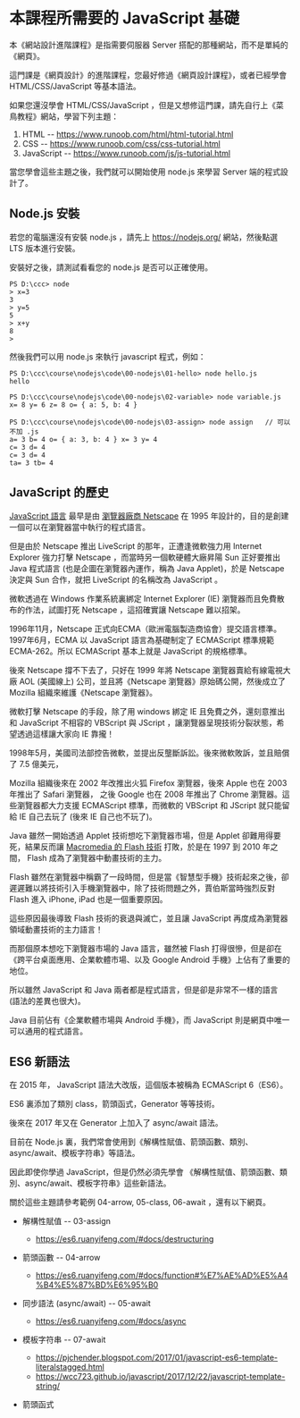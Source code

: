 # 本課程所需要的 JavaScript 基礎 

本《網站設計進階課程》是指需要伺服器 Server 搭配的那種網站，而不是單純的《網頁》。

這門課是《網頁設計》的進階課程，您最好修過《網頁設計課程》，或者已經學會 HTML/CSS/JavaScript 等基本語法。

如果您還沒學會 HTML/CSS/JavaScript ，但是又想修這門課，請先自行上《菜鳥教程》網站，學習下列主題：

1. HTML -- https://www.runoob.com/html/html-tutorial.html
2. CSS -- https://www.runoob.com/css/css-tutorial.html
3. JavaScript -- https://www.runoob.com/js/js-tutorial.html

當您學會這些主題之後，我們就可以開始使用 node.js 來學習 Server 端的程式設計了。

## Node.js 安裝

若您的電腦還沒有安裝 node.js ，請先上 https://nodejs.org/ 網站，然後點選 LTS 版本進行安裝。

安裝好之後，請測試看看您的 node.js 是否可以正確使用。

```
PS D:\ccc> node
> x=3
3
> y=5
5
> x+y
8
>
```

然後我們可以用 node.js 來執行 javascript 程式，例如：

```
PS D:\ccc\course\nodejs\code\00-nodejs\01-hello> node hello.js
hello

PS D:\ccc\course\nodejs\code\00-nodejs\02-variable> node variable.js
x= 8 y= 6 z= 8 o= { a: 5, b: 4 }

PS D:\ccc\course\nodejs\code\00-nodejs\03-assign> node assign   // 可以不加 .js
a= 3 b= 4 o= { a: 3, b: 4 } x= 3 y= 4
c= 3 d= 4
c= 3 d= 4
ta= 3 tb= 4
```

## JavaScript 的歷史

[JavaScript 語言](https://zh.wikipedia.org/wiki/JavaScript) 最早是由 [瀏覽器廠商 Netscape](https://zh.wikipedia.org/wiki/%E7%B6%B2%E6%99%AF) 在 1995 年設計的，目的是創建一個可以在瀏覽器當中執行的程式語言。

但是由於 Netscape 推出 LiveScript 的那年，正遭逢微軟強力用 Internet Explorer 強力打擊 Netscape ，而當時另一個軟硬體大廠昇陽 Sun 正好要推出 Java 程式語言 (也是企圖在瀏覽器內運作，稱為 Java Applet)，於是 Netscape 決定與 Sun 合作，就把 LiveScript 的名稱改為 JavaScript 。

微軟透過在 Windows 作業系統裏綁定 Internet Explorer (IE) 瀏覽器而且免費散布的作法，試圖打死 Netscape ，這招確實讓 Netscape 難以招架。

1996年11月，Netscape 正式向ECMA（歐洲電腦製造商協會）提交語言標準。1997年6月，ECMA 以 JavaScript 語言為基礎制定了 ECMAScript 標準規範ECMA-262。所以 ECMAScript 基本上就是 JavaScript 的規格標準。

後來 Netscape 撐不下去了，只好在 1999 年將 Netscape 瀏覽器賣給有線電視大廠 AOL (美國線上) 公司，並且將《Netscape 瀏覽器》原始碼公開，然後成立了 Mozilla 組織來維護《Netscape 瀏覽器》。 

微軟打擊 Netscape 的手段，除了用 windows 綁定 IE 且免費之外，還刻意推出和 JavaScript 不相容的 VBScript 與 JScript ，讓瀏覽器呈現技術分裂狀態，希望透過這樣讓大家向 IE 靠攏！

1998年5月，美國司法部控告微軟，並提出反壟斷訴訟。後來微軟敗訴，並且賠償了 7.5 億美元，

Mozilla 組織後來在 2002 年改推出火狐 Firefox 瀏覽器，後來 Apple 也在 2003 年推出了 Safari 瀏覽器， 之後 Google 也在 2008 年推出了 Chrome 瀏覽器。這些瀏覽器都大力支援 ECMAScript 標準，而微軟的 VBScript 和 JScript 就只能留給 IE 自己去玩了 (後來 IE 自己也不玩了)。

Java 雖然一開始透過 Applet 技術想吃下瀏覽器市場，但是 Applet 卻難用得要死，結果反而讓 [Macromedia 的 Flash 技術](https://zh.wikipedia.org/wiki/Adobe_Flash_Player) 打敗，於是在 1997 到 2010 年之間， Flash 成為了瀏覽器中動畫技術的主力。

Flash 雖然在瀏覽器中稱霸了一段時間，但是當《智慧型手機》技術起來之後，卻遲遲難以將技術引入手機瀏覽器中，除了技術問題之外，賈伯斯當時強烈反對 Flash 進入 iPhone, iPad 也是一個重要原因。

這些原因最後導致 Flash 技術的衰退與滅亡，並且讓 JavaScript 再度成為瀏覽器領域動畫技術的主力語言！

而那個原本想吃下瀏覽器市場的 Java 語言，雖然被 Flash 打得很慘，但是卻在《跨平台桌面應用、企業軟體市場、以及 Google Android 手機》上佔有了重要的地位。

所以雖然 JavaScript 和 Java 兩者都是程式語言，但是卻是非常不一樣的語言 (語法的差異也很大)。 

Java 目前佔有《企業軟體市場與 Android 手機》，而 JavaScript 則是網頁中唯一可以通用的程式語言。

## ES6 新語法

在 2015 年， JavaScript 語法大改版，這個版本被稱為 ECMAScript 6（ES6）。

ES6 裏添加了類別 class，箭頭函式，Generator 等等技術。

後來在 2017 年又在 Generator 上加入了 async/await 語法。

目前在 Node.js 裏，我們常會使用到《解構性賦值、箭頭函數、類別、async/await、模板字符串》等語法。

因此即使你學過 JavaScript，但是仍然必須先學會 《解構性賦值、箭頭函數、類別、async/await、模板字符串》這些新語法。

關於這些主題請參考範例 04-arrow, 05-class, 06-await ，還有以下網頁。

* 解構性賦值 -- 03-assign
  * https://es6.ruanyifeng.com/#docs/destructuring
* 箭頭函數 -- 04-arrow
  * https://es6.ruanyifeng.com/#docs/function#%E7%AE%AD%E5%A4%B4%E5%87%BD%E6%95%B0
* 同步語法 (async/await) -- 05-await
  * https://es6.ruanyifeng.com/#docs/async
* 模板字符串 -- 07-await
  * https://pjchender.blogspot.com/2017/01/javascript-es6-template-literalstagged.html
  * https://wcc723.github.io/javascript/2017/12/22/javascript-template-string/

* 箭頭函式